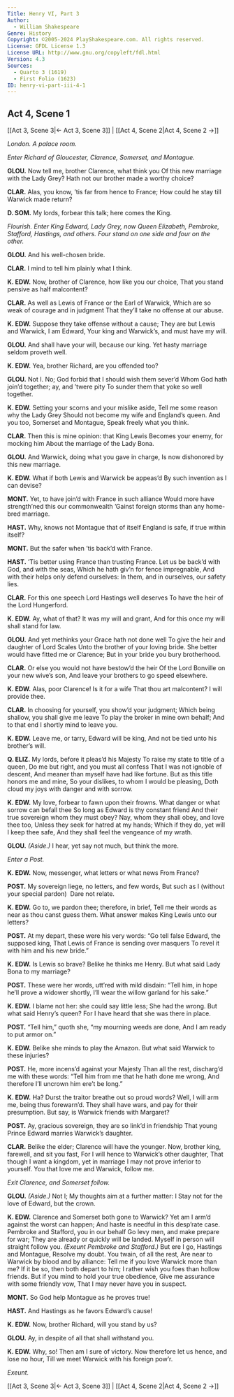 ```yaml
---
Title: Henry VI, Part 3
Author: 
  - William Shakespeare
Genre: History
Copyright: ©2005-2024 PlayShakespeare.com. All rights reserved.
License: GFDL License 1.3
License URL: http://www.gnu.org/copyleft/fdl.html
Version: 4.3
Sources:
  - Quarto 3 (1619)
  - First Folio (1623)
ID: henry-vi-part-iii-4-1
---
```


## Act 4, Scene 1
[[Act 3, Scene 3|← Act 3, Scene 3]] | [[Act 4, Scene 2|Act 4, Scene 2 →]]

*London. A palace room.*

*Enter Richard of Gloucester, Clarence, Somerset, and Montague.*

**GLOU.**
Now tell me, brother Clarence, what think you
Of this new marriage with the Lady Grey?
Hath not our brother made a worthy choice?

**CLAR.**
Alas, you know, ’tis far from hence to France;
How could he stay till Warwick made return?

**D. SOM.**
My lords, forbear this talk; here comes the King.

*Flourish. Enter King Edward, Lady Grey, now Queen Elizabeth, Pembroke, Stafford, Hastings, and others. Four stand on one side and four on the other.*

**GLOU.**
And his well-chosen bride.

**CLAR.**
I mind to tell him plainly what I think.

**K. EDW.**
Now, brother of Clarence, how like you our choice,
That you stand pensive as half malcontent?

**CLAR.**
As well as Lewis of France or the Earl of Warwick,
Which are so weak of courage and in judgment
That they’ll take no offense at our abuse.

**K. EDW.**
Suppose they take offense without a cause;
They are but Lewis and Warwick, I am Edward,
Your king and Warwick’s, and must have my will.

**GLOU.**
And shall have your will, because our king.
Yet hasty marriage seldom proveth well.

**K. EDW.**
Yea, brother Richard, are you offended too?

**GLOU.**
Not I.
No; God forbid that I should wish them sever’d
Whom God hath join’d together; ay, and ’twere pity
To sunder them that yoke so well together.

**K. EDW.**
Setting your scorns and your mislike aside,
Tell me some reason why the Lady Grey
Should not become my wife and England’s queen.
And you too, Somerset and Montague,
Speak freely what you think.

**CLAR.**
Then this is mine opinion: that King Lewis
Becomes your enemy, for mocking him
About the marriage of the Lady Bona.

**GLOU.**
And Warwick, doing what you gave in charge,
Is now dishonored by this new marriage.

**K. EDW.**
What if both Lewis and Warwick be appeas’d
By such invention as I can devise?

**MONT.**
Yet, to have join’d with France in such alliance
Would more have strength’ned this our commonwealth
’Gainst foreign storms than any home-bred marriage.

**HAST.**
Why, knows not Montague that of itself
England is safe, if true within itself?

**MONT.**
But the safer when ’tis back’d with France.

**HAST.**
’Tis better using France than trusting France.
Let us be back’d with God, and with the seas,
Which he hath giv’n for fence impregnable,
And with their helps only defend ourselves:
In them, and in ourselves, our safety lies.

**CLAR.**
For this one speech Lord Hastings well deserves
To have the heir of the Lord Hungerford.

**K. EDW.**
Ay, what of that? It was my will and grant,
And for this once my will shall stand for law.

**GLOU.**
And yet methinks your Grace hath not done well
To give the heir and daughter of Lord Scales
Unto the brother of your loving bride.
She better would have fitted me or Clarence;
But in your bride you bury brotherhood.

**CLAR.**
Or else you would not have bestow’d the heir
Of the Lord Bonville on your new wive’s son,
And leave your brothers to go speed elsewhere.

**K. EDW.**
Alas, poor Clarence! Is it for a wife
That thou art malcontent? I will provide thee.

**CLAR.**
In choosing for yourself, you show’d your judgment;
Which being shallow, you shall give me leave
To play the broker in mine own behalf;
And to that end I shortly mind to leave you.

**K. EDW.**
Leave me, or tarry, Edward will be king,
And not be tied unto his brother’s will.

**Q. ELIZ.**
My lords, before it pleas’d his Majesty
To raise my state to title of a queen,
Do me but right, and you must all confess
That I was not ignoble of descent,
And meaner than myself have had like fortune.
But as this title honors me and mine,
So your dislikes, to whom I would be pleasing,
Doth cloud my joys with danger and with sorrow.

**K. EDW.**
My love, forbear to fawn upon their frowns.
What danger or what sorrow can befall thee
So long as Edward is thy constant friend
And their true sovereign whom they must obey?
Nay, whom they shall obey, and love thee too,
Unless they seek for hatred at my hands;
Which if they do, yet will I keep thee safe,
And they shall feel the vengeance of my wrath.

**GLOU.**
*(Aside.)*
I hear, yet say not much, but think the more.

*Enter a Post.*

**K. EDW.**
Now, messenger, what letters or what news
From France?

**POST.**
My sovereign liege, no letters, and few words,
But such as I (without your special pardon) 
Dare not relate.

**K. EDW.**
Go to, we pardon thee; therefore, in brief,
Tell me their words as near as thou canst guess them.
What answer makes King Lewis unto our letters?

**POST.**
At my depart, these were his very words:
“Go tell false Edward, the supposed king,
That Lewis of France is sending over masquers
To revel it with him and his new bride.”

**K. EDW.**
Is Lewis so brave? Belike he thinks me Henry.
But what said Lady Bona to my marriage?

**POST.**
These were her words, utt’red with mild disdain:
“Tell him, in hope he’ll prove a widower shortly,
I’ll wear the willow garland for his sake.”

**K. EDW.**
I blame not her: she could say little less;
She had the wrong. But what said Henry’s queen?
For I have heard that she was there in place.

**POST.**
“Tell him,” quoth she, “my mourning weeds are done,
And I am ready to put armor on.”

**K. EDW.**
Belike she minds to play the Amazon.
But what said Warwick to these injuries?

**POST.**
He, more incens’d against your Majesty
Than all the rest, discharg’d me with these words:
“Tell him from me that he hath done me wrong,
And therefore I’ll uncrown him ere’t be long.”

**K. EDW.**
Ha? Durst the traitor breathe out so proud words?
Well, I will arm me, being thus forewarn’d.
They shall have wars, and pay for their presumption.
But say, is Warwick friends with Margaret?

**POST.**
Ay, gracious sovereign, they are so link’d in friendship
That young Prince Edward marries Warwick’s daughter.

**CLAR.**
Belike the elder; Clarence will have the younger.
Now, brother king, farewell, and sit you fast,
For I will hence to Warwick’s other daughter,
That though I want a kingdom, yet in marriage
I may not prove inferior to yourself.
You that love me and Warwick, follow me.

*Exit Clarence, and Somerset follow.*

**GLOU.**
*(Aside.)*
Not I;
My thoughts aim at a further matter: I
Stay not for the love of Edward, but the crown.

**K. EDW.**
Clarence and Somerset both gone to Warwick?
Yet am I arm’d against the worst can happen;
And haste is needful in this desp’rate case.
Pembroke and Stafford, you in our behalf
Go levy men, and make prepare for war;
They are already or quickly will be landed.
Myself in person will straight follow you.
*(Exeunt Pembroke and Stafford.)*
But ere I go, Hastings and Montague,
Resolve my doubt. You twain, of all the rest,
Are near to Warwick by blood and by alliance:
Tell me if you love Warwick more than me?
If it be so, then both depart to him;
I rather wish you foes than hollow friends.
But if you mind to hold your true obedience,
Give me assurance with some friendly vow,
That I may never have you in suspect.

**MONT.**
So God help Montague as he proves true!

**HAST.**
And Hastings as he favors Edward’s cause!

**K. EDW.**
Now, brother Richard, will you stand by us?

**GLOU.**
Ay, in despite of all that shall withstand you.

**K. EDW.**
Why, so! Then am I sure of victory.
Now therefore let us hence, and lose no hour,
Till we meet Warwick with his foreign pow’r.

*Exeunt.*

[[Act 3, Scene 3|← Act 3, Scene 3]] | [[Act 4, Scene 2|Act 4, Scene 2 →]]